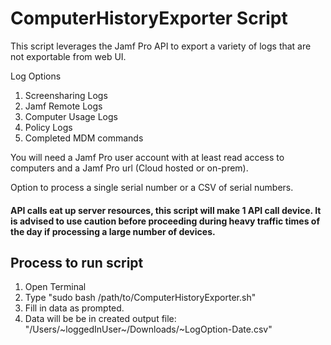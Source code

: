 # ComputerHistoryExporter Script

This script leverages the Jamf Pro API to export a variety of logs that are not exportable from web UI. 

Log Options
1. Screensharing Logs
1. Jamf Remote Logs
1. Computer Usage Logs
1. Policy Logs
1. Completed MDM commands

You will need a Jamf Pro user account with at least read access to computers and a Jamf Pro url (Cloud hosted or on-prem).

Option to process a single serial number or a CSV of serial numbers.

#### API calls eat up server resources, this script will make 1 API call device. It is advised to use caution before proceeding during heavy traffic times of the day if processing a large number of devices. 

## Process to run script
1. Open Terminal 
1. Type "sudo bash /path/to/ComputerHistoryExporter.sh"
1. Fill in data as prompted.
1. Data will be be in created output file: "/Users/~loggedInUser~/Downloads/~LogOption-Date.csv"
